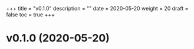 +++
title = "v0.1.0"
description = ""
date = 2020-05-20
weight = 20
draft = false
toc = true
+++

# v0.1.0 (2020-05-20)

